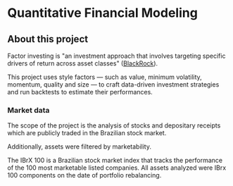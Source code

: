 # Quantitative Financial Modeling

## About this project

Factor investing is "an investment approach that involves targeting specific drivers of return across asset classes" ([BlackRock](https://www.blackrock.com/us/individual/investment-ideas/what-is-factor-investing)).

This project uses style factors — such as value, minimum volatility, momentum, quality and size — to craft data-driven investment strategies and run backtests to estimate their performances.

### Market data

The scope of the project is the analysis of stocks and depositary receipts which are publicly traded in the Brazilian stock market.

Additionally, assets were filtered by marketability. 

The IBrX 100 is a Brazilian stock market index that tracks the performance of the 100 most marketable listed companies. All assets analyzed were IBrx 100 components on the date of portfolio rebalancing.
